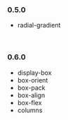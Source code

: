 ### 0.5.0

* radial-gradient

<br>

### 0.6.0

* display-box
* box-orient
* box-pack
* box-align
* box-flex
* columns
